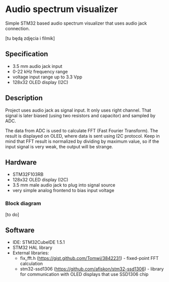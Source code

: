 # Audio spectrum visualizer

Simple STM32 based audio spectrum visualizer that uses audio jack connection.

[tu będą zdjęcia i filmik]

## Specification

- 3.5 mm audio jack input
- 0-22 kHz frequency range
- voltage input range up to 3.3 Vpp
- 128x32 OLED display (I2C)

## Description

Project uses audio jack as signal input. It only uses right channel. That signal is later biased (using two resistors and capacitor) and sampled by ADC.

The data from ADC is used to calculate FFT (Fast Fourier Transform). The result is displayed on OLED, where data is sent using I2C protocol. Keep in mind that FFT result is normalized by dividing by maximum value, so if the input signal is very weak, the output will be strange.

## Hardware

- STM32F103RB
- 128x32 OLED display (I2C)
- 3.5 mm male audio jack to plug into signal source
- very simple analog frontend to bias input voltage

### Block diagram

[to do]

## Software

- IDE: STM32CubeIDE 1.5.1
- STM32 HAL library
- External libraries:
  - fix_fft.h (https://gist.github.com/Tomwi/3842231) - fixed-point FFT calculation
  - stm32-ssd1306 (https://github.com/afiskon/stm32-ssd1306) - library for communication with OLED displays that use SSD1306 chip

